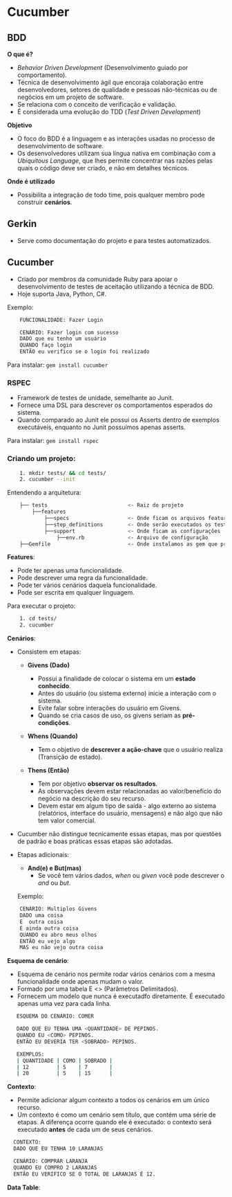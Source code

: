 # Cucumber

## BDD 

**O que é?**

* *Behavior Driven Development* (Desenvolvimento guiado por comportamento).
* Técnica de desenvolvimento ágil que encoraja colaboração entre desenvolvedores, setores de qualidade e pessoas não-técnicas ou de negócios em um projeto de software.
* Se relaciona com o conceito de verificação e validação.
* É considerada uma evolução do TDD (*Test Driven Development*)

**Objetivo**

* O foco do BDD é a linguagem e as interações usadas no processo de desenvolvimento de software.
* Os desenvolvedores utilizam sua língua nativa em combinação com a *Ubiquitous Language*, que lhes permite concentrar nas razões pelas quais o código deve ser criado, e não em detalhes técnicos.

**Onde é utilizado**

* Possibilita a integração de todo time, pois qualquer membro pode construir **cenários**.


## Gerkin

* Serve como documentação do projeto e para testes automatizados.

## Cucumber

* Criado por membros da comunidade Ruby para apoiar o desenvolvimento de testes de aceitação utilizando a técnica de BDD.
* Hoje suporta Java, Python, C#.

Exemplo:

```bash
    FUNCIONALIDADE: Fazer Login

    CENÁRIO: Fazer login com sucesso
    DADO que eu tenho um usuário
    QUANDO faço login
    ENTÃO eu verifico se o login foi realizado
```

Para instalar: `gem install cucumber`

### RSPEC

* Framework de testes de unidade, semelhante ao Junit.
* Fornece uma DSL para descrever os comportamentos esperados do sistema.
* Quando comparado ao Junit ele possui os Asserts dentro de exemplos executáveis, enquanto no Junit possuímos apenas asserts.

Para instalar: `gem install rspec`

### Criando um projeto:

```bash
    1. mkdir tests/ && cd tests/
    2. cucumber --init
```

Entendendo a arquitetura:

```bash
    ├── tests                          <- Raiz do projeto
        ├──features
            ├──specs                   <- Onde ficam os arquivos feature
            ├──step_definitions        <- Onde serão executados os testes
            ├──support                 <- Onde ficam as configurações
                ├──env.rb              <- Arquivo de configuração
    ├──Gemfile                         <- Onde instalamos as gem que precisamos no projeto
```

**Features**:

* Pode ter apenas uma funcionalidade.
* Pode descrever uma regra da funcionalidade.
* Pode ter vários cenários daquela funcionalidade.
* Pode ser escrita em qualquer linguagem.

Para executar o projeto:

```bash
    1. cd tests/
    2. cucumber

```

**Cenários**:

* Consistem em etapas:
  
  * **Givens (Dado)**
    * Possui a finalidade de colocar o sistema em um **estado conhecido**.
    * Antes do usuário (ou sistema externo) inicie a interação com o sistema.
    * Evite falar sobre interações do usuário em Givens.
    * Quando se cria casos de uso, os givens seriam as **pré-condições**.
  
  * **Whens (Quando)**
    * Tem o objetivo de **descrever a ação-chave** que o usuário realiza (Transição de estado).
  
  * **Thens (Então)**
    * Tem por objetivo **observar os resultados**.
    * As observações devem estar relacionadas ao valor/benefício do negócio na descrição do seu recurso.
    * Devem estar em algum tipo de saída - algo externo ao sistema (relatórios, interface do usuário, mensagens) e não algo que não tem valor comercial.

* Cucumber não distingue tecnicamente essas etapas, mas por questões de padrão e boas práticas essas etapas são adotadas.

* Etapas adicionais:
  
    * **And(e) e But(mas)**
      * Se você tem vários dados, *when* ou *given* você pode descrever o *and* ou *but*.
    
    Exemplo:

```bash
    CENÁRIO: Multiplos Givens
    DADO uma coisa
    E  outra coisa
    E ainda outra coisa
    QUANDO eu abro meus olhos
    ENTÃO eu vejo algo
    MAS eu não vejo outra coisa
```

**Esquema de cenário**:

* Esquema de cenário nos permite rodar vários cenários com a mesma funcionalidade onde apenas mudam o valor.
* Formado por uma tabela E <> (Parâmetros Delimitados).
* Fornecem um modelo que nunca é executadfo diretamente. É executado apenas uma vez para cada linha.


```bash
   ESQUEMA DO CENÁRIO: COMER

   DADO QUE EU TENHA UMA <QUANTIDADE> DE PEPINOS.
   QUANDO EU <COMO> PEPINOS.
   ENTÃO EU DEVERIA TER <SOBRADO> PEPINOS.

   EXEMPLOS:
   | QUANTIDADE | COMO | SOBRADO |
   | 12         | 5    | 7       |
   | 20         | 5    | 15      |

```

**Contexto**:

* Permite adicionar algum contexto a todos os cenários em um único recurso.
* Um contexto é como um cenário sem título, que contém uma série de etapas. A diferença ocorre quando ele é executado: o contexto será executado **antes** de cada um de seus cenários.

```bash
  CONTEXTO:
  DADO QUE EU TENHA 10 LARANJAS

  CENÁRIO: COMPRAR LARANJA
  QUANDO EU COMPRO 2 LARANJAS
  ENTÃO EU VERIFICO SE O TOTAL DE LARANJAS É 12.

```

**Data Table**:

